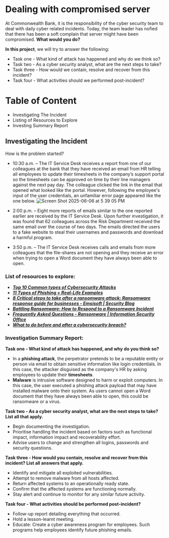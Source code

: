 # Dealing with compromised server 
At Commonwealth Bank, it is the responsibility of the cyber security team to deal with daily cyber related incidents. Today, the team leader has nofied that there has been a soft complain that server might have been compromised. **What would you do?**

**In this project**, we will try to answer the following:
* Task one - What kind of attack has happened and why do we think so?
* Task two - As a cyber security analyst, what are the next steps to take? 
* Task three - How would we contain, resolve and recover from this incident? 
* Task four - What activities should we performed post-incident?

# Table of Content 
* Investigating The Incident
* Listing of Resources to Explore
* Investing Summary Report

## Investigating the Incident 
How is the problem started?
* 10:30 a.m. – The IT Service Desk receives a report from one of our colleagues at the bank that they have received an email from HR telling all employees to update their timesheets in the company’s support portal so the timesheets can be approved on time by their line managers against the next pay day. The colleague clicked the link in the email that opened what looked like the portal. However, following the employee's input of the user credentials, an unfamiliar error page appeared like the one below.
![Screen Shot 2025-06-06 at 5 39 05 PM](https://github.com/user-attachments/assets/d9435f78-86cb-4bd7-8dcc-4ff24c09a5d2)

* 2:00 p.m. – Eight more reports of emails similar to the one reported earlier are received by the IT Service Desk. Upon further investigation, it was found that 62 colleagues across the Risk Department received the same email over the course of two days.  The emails directed the users to a fake website to steal their usernames and passwords and download a harmful program.
* 3:50 p.m. – The IT Service Desk receives calls and emails from more colleagues that the file-shares are not opening and they receive an error when trying to open a Word document they have always been able to open.


### List of resources to explore:
- ***[Top 10 Common types of Cybersecurity Attacks](https://www.datto.com/blog/common-types-of-cyber-security-attacks/)***
- ***[11 Types of Phishing + Real-Life Examples](https://www.pandasecurity.com/en/mediacenter/types-of-phishing/)*** 
- ***[8 Critical steps to take after a ransomware attack: Ransomware response guide for businesses - Emsisoft | Security Blog](https://www.emsisoft.com/en/blog/36921/8-critical-steps-to-take-after-a-ransomware-attack-ransomware-response-guide-for-businesses/)***
- ***[Battling Ransomware: How to Respond to a Ransomware Incident](https://www.forbes.com/councils/forbestechcouncil/2018/12/27/battling-ransomware-how-to-respond-to-a-ransomware-incident/)***
- ***[Frequently Asked Questions - Ransomware | Information Security Office](https://security.berkeley.edu/faq/ransomware/)***
- ***[What to do before and after a cybersecurity breach?](https://www.american.edu/kogod/research/cybergov/upload/what-to-do.pdf)***

### Investigation Summary Report:
**Task one - What kind of attack has happened, and why do you think so?** 
* In a **phishing attack**, the perpetrator pretends to be a reputable entity or person via email to obtain sensitive information like login credentials. In this case, the attacker disguised as the company's HR by asking employees to update their **timesheets**. 
* **Malware** is intrusive software designed to harm or exploit computers. In this case, the user executed a phishing attack payload that may have installed malware onto their system. As users cannot open a Word document that they have always been able to open, this could be ransomware or a virus.
  
**Task two - As a cyber security analyst, what are the next steps to take? List all that apply.** 
* Begin documenting the investigation. 
* Prioritise handling the incident based on factors such as functional impact, information impact and recoverability effort. 
* Advise users to change and strengthen all logins, passwords and security questions. 

**Task three - How would you contain, resolve and recover from this incident? List all answers that apply.** 
* Identify and mitigate all exploited vulnerabilities. 
* Attempt to remove malware from all hosts affected. 
* Return affected systems to an operationally ready state. 
* Confirm that the affected systems are functioning normally. 
* Stay alert and continue to monitor for any similar future activity. 

**Task four - What activities should be performed post-incident?** 
* Follow-up report detailing everything that occurred. 
* Hold a lesson-learnt meeting. 
* Educate: Create a cyber awareness program for employees. Such programs help employees identify future phishing emails.














